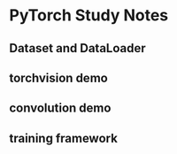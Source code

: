 # PyTorch Study Notes

## Dataset and DataLoader

## torchvision demo
 
## convolution demo
 
## training framework  

